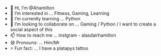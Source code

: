 - 👋 Hi, I’m @Ahamilton
- 👀 I’m interested in ... Fitness, Gaming, Learning 
- 🌱 I’m currently learning ... Python 
- 💞️ I’m looking to collaborate on ... Gaming / Python / I want to create a social aspect of this 
- 📫 How to reach me ... instgram - alasdairhamilton
- 😄 Pronouns: ... Him/Mr 
- ⚡ Fun fact: ... I have a platapys tattoo 

<!---
Ahamilton/Ahamilton is a ✨ special ✨ repository because its `README.md` (this file) appears on your GitHub profile.
You can click the Preview link to take a look at your changes.
--->
